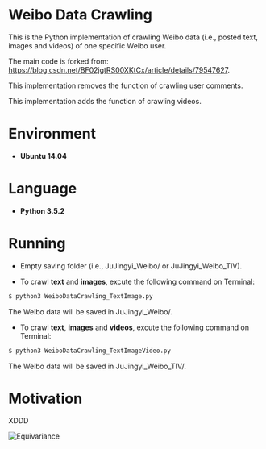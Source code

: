 # Weibo Data Crawling

This is the Python implementation of crawling Weibo data (i.e., posted text, images and videos) of one specific Weibo user.

The main code is forked from: https://blog.csdn.net/BF02jgtRS00XKtCx/article/details/79547627.

This implementation removes the function of crawling user comments.

This implementation adds the function of crawling videos.

# Environment

* __Ubuntu 14.04__

# Language

* __Python 3.5.2__

# Running

* Empty saving folder (i.e., JuJingyi_Weibo/ or JuJingyi_Weibo_TIV).

* To crawl **text** and **images**, excute the following command on Terminal:
```bash
$ python3 WeiboDataCrawling_TextImage.py
```
The Weibo data will be saved in JuJingyi_Weibo/.

* To crawl **text**, **images** and **videos**, excute the following command on Terminal:
```bash
$ python3 WeiboDataCrawling_TextImageVideo.py
```
The Weibo data will be saved in JuJingyi_Weibo_TIV/.

# Motivation

XDDD

![Equivariance](https://github.com/HeZhang1994/weibo-text-img-crawl/blob/master/JuJingyi_Weibo/1/1.jpg)
